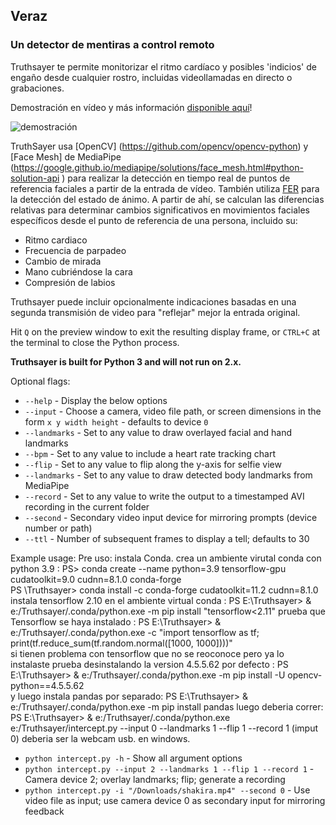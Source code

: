 ## Veraz
### Un detector de mentiras a control remoto

Truthsayer te permite monitorizar el ritmo cardíaco y posibles 'indicios' de engaño desde cualquier rostro, incluidas videollamadas en directo o grabaciones.

Demostración en vídeo y más información [disponible
aquí](https://youtu.be/5q-BQ2Q_pqI)!

![demostración](demostración.png)

TruthSayer usa [OpenCV] (https://github.com/opencv/opencv-python) y [Face Mesh] de MediaPipe (https://google.github.io/mediapipe/solutions/face_mesh.html#python-solution-api ) para realizar la detección en tiempo real de puntos de referencia faciales a partir de la entrada de vídeo. También utiliza [FER](https://pypi.org/project/fer/) para la detección del estado de ánimo. A partir de ahí, se calculan las diferencias relativas para determinar cambios significativos en movimientos faciales específicos desde el punto de referencia de una persona, incluido su:

- Ritmo cardiaco
- Frecuencia de parpadeo
- Cambio de mirada
- Mano cubriéndose la cara
- Compresión de labios

Truthsayer puede incluir opcionalmente indicaciones basadas en una segunda transmisión de video para "reflejar" mejor la entrada original.

Hit `Q` on the preview window to exit the resulting display frame, or 
`CTRL+C` at the terminal to close the Python process.


**Truthsayer is built for Python 3 and will not run on 2.x.**


Optional flags:

- `--help` - Display the below options
- `--input` - Choose a camera, video file path, or screen dimensions in the form `x y width height` - defaults to device `0`
- `--landmarks` - Set to any value to draw overlayed facial and hand landmarks
- `--bpm` - Set to any value to include a heart rate tracking chart
- `--flip` - Set to any value to flip along the y-axis for selfie view
- `--landmarks` - Set to any value to draw detected body landmarks from MediaPipe
- `--record` - Set to any value to write the output to a timestamped AVI recording in the current folder
- `--second` - Secondary video input device for mirroring prompts (device number or path)
- `--ttl` - Number of subsequent frames to display a tell; defaults to 30

Example usage:
Pre uso: 
 instala Conda.
 crea un ambiente virutal conda con python 3.9 : PS> conda create --name <namewithuotbrackest> python=3.9 tensorflow-gpu cudatoolkit=9.0 cudnn=8.1.0 conda-forge   
 PS \Truthsayer> conda install -c conda-forge cudatoolkit=11.2 cudnn=8.1.0 
 instala tensorflow 2.10 en el ambiente virtual conda : PS E:\Truthsayer> & e:/Truthsayer/.conda/python.exe -m pip install "tensorflow<2.11"
 prueba que Tensorflow se haya instalado : PS E:\Truthsayer> & e:/Truthsayer/.conda/python.exe -c "import tensorflow as tf; print(tf.reduce_sum(tf.random.normal([1000, 1000])))"  
 si tienen problema con tensorflow que no se reoconoce pero ya lo instalaste prueba desinstalando  la version 4.5.5.62 por defecto : PS E:\Truthsayer> & e:/Truthsayer/.conda/python.exe -m pip install -U opencv-python==4.5.5.62      
 y luego instala pandas por separado: PS E:\Truthsayer> & e:/Truthsayer/.conda/python.exe -m pip install pandas
 luego deberia correr: PS E:\Truthsayer> & e:/Truthsayer/.conda/python.exe e:/Truthsayer/intercept.py --input 0 --landmarks 1 --flip 1 --record 1  (imput 0) deberia ser la webcam usb. en windows. 
 
  
 

- `python intercept.py -h` - Show all argument options
- `python intercept.py --input 2 --landmarks 1 --flip 1 --record 1` - Camera device 2; overlay landmarks; flip; generate a recording
- `python intercept.py -i "/Downloads/shakira.mp4" --second 0` - Use video file as input; use camera device 0 as secondary input for mirroring feedback
